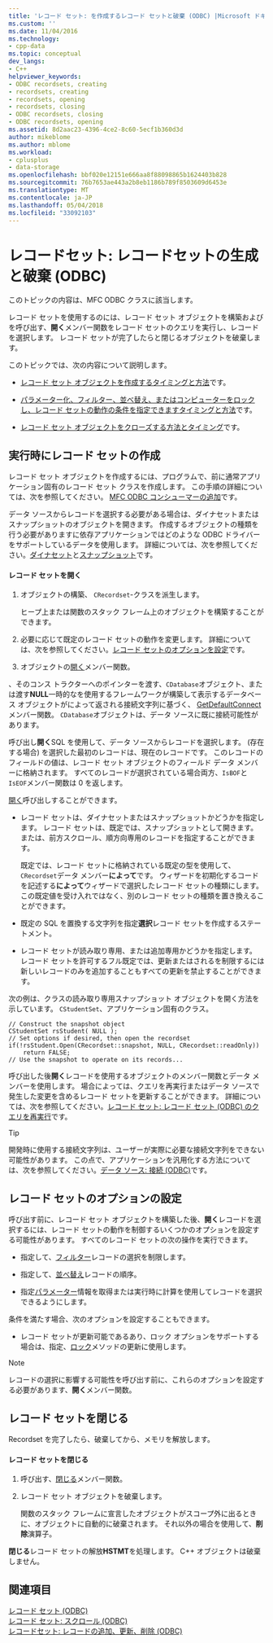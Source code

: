 ```yaml
---
title: 'レコード セット: を作成するレコード セットと破棄 (ODBC) |Microsoft ドキュメント'
ms.custom: ''
ms.date: 11/04/2016
ms.technology:
- cpp-data
ms.topic: conceptual
dev_langs:
- C++
helpviewer_keywords:
- ODBC recordsets, creating
- recordsets, creating
- recordsets, opening
- recordsets, closing
- ODBC recordsets, closing
- ODBC recordsets, opening
ms.assetid: 8d2aac23-4396-4ce2-8c60-5ecf1b360d3d
author: mikeblome
ms.author: mblome
ms.workload:
- cplusplus
- data-storage
ms.openlocfilehash: bbf020e12151e666aa8f88098865b1624403b828
ms.sourcegitcommit: 76b7653ae443a2b8eb1186b789f8503609d6453e
ms.translationtype: MT
ms.contentlocale: ja-JP
ms.lasthandoff: 05/04/2018
ms.locfileid: "33092103"
---
```

# <a name="recordset-creating-and-closing-recordsets-odbc"></a>レコードセット: レコードセットの生成と破棄 (ODBC)
このトピックの内容は、MFC ODBC クラスに該当します。  
  
 レコード セットを使用するのには、レコード セット オブジェクトを構築およびを呼び出す、**開く**メンバー関数をレコード セットのクエリを実行し、レコードを選択します。 レコード セットが完了したらと閉じるオブジェクトを破棄します。  
  
 このトピックでは、次の内容について説明します。  
  
-   [レコード セット オブジェクトを作成するタイミングと方法](#_core_creating_recordsets_at_run_time)です。  
  
-   [パラメーター化、フィルター、並べ替え、またはコンピューターをロックし、レコード セットの動作の条件を指定できますタイミングと方法](#_core_setting_recordset_options)です。  
  
-   [レコード セット オブジェクトをクローズする方法とタイミング](#_core_closing_a_recordset)です。  
  
##  <a name="_core_creating_recordsets_at_run_time"></a> 実行時にレコード セットの作成  
 レコード セット オブジェクトを作成するには、プログラムで、前に通常アプリケーション固有のレコード セット クラスを作成します。 この手順の詳細については、次を参照してください。 [MFC ODBC コンシューマーの追加](../../mfc/reference/adding-an-mfc-odbc-consumer.md)です。  
  
 データ ソースからレコードを選択する必要がある場合は、ダイナセットまたはスナップショットのオブジェクトを開きます。 作成するオブジェクトの種類を行う必要がありますに依存アプリケーションではどのような ODBC ドライバーをサポートしているデータを使用します。 詳細については、次を参照してください。[ダイナセット](../../data/odbc/dynaset.md)と[スナップショット](../../data/odbc/snapshot.md)です。  
  
#### <a name="to-open-a-recordset"></a>レコード セットを開く  
  
1.  オブジェクトの構築、 `CRecordset`-クラスを派生します。  
  
     ヒープ上または関数のスタック フレーム上のオブジェクトを構築することができます。  
  
2.  必要に応じて既定のレコード セットの動作を変更します。 詳細については、次を参照してください。[レコード セットのオプションを設定](#_core_setting_recordset_options)です。  
  
3.  オブジェクトの[開く](../../mfc/reference/crecordset-class.md#open)メンバー関数。  
  
 、そのコンス トラクターへのポインターを渡す、`CDatabase`オブジェクト、または渡す**NULL**一時的なを使用するフレームワークが構築して表示するデータベース オブジェクトがによって返される接続文字列に基づく、 [GetDefaultConnect](../../mfc/reference/crecordset-class.md#getdefaultconnect)メンバー関数。 `CDatabase`オブジェクトは、データ ソースに既に接続可能性があります。  
  
 呼び出し**開く**SQL を使用して、データ ソースからレコードを選択します。 (存在する場合) を選択した最初のレコードは、現在のレコードです。 このレコードのフィールドの値は、レコード セット オブジェクトのフィールド データ メンバーに格納されます。 すべてのレコードが選択されている場合両方、`IsBOF`と`IsEOF`メンバー関数は 0 を返します。  
  
 [開く](../../mfc/reference/crecordset-class.md#open)呼び出しすることができます。  
  
-   レコード セットは、ダイナセットまたはスナップショットかどうかを指定します。 レコード セットは、既定では、スナップショットとして開きます。 または、前方スクロール、順方向専用のレコードを指定することができます。  
  
     既定では、レコード セットに格納されている既定の型を使用して、`CRecordset`データ メンバー**によって**です。 ウィザードを初期化するコードを記述する**によって**ウィザードで選択したレコード セットの種類にします。 この既定値を受け入れではなく、別のレコード セットの種類を置き換えることができます。  
  
-   既定の SQL を置換する文字列を指定**選択**レコード セットを作成するステートメント。  
  
-   レコード セットが読み取り専用、または追加専用かどうかを指定します。 レコード セットを許可するフル既定では、更新またはされるを制限するには新しいレコードのみを追加することもすべての更新を禁止することができます。  
  
 次の例は、クラスの読み取り専用スナップショット オブジェクトを開く方法を示しています。 `CStudentSet`、アプリケーション固有のクラス。  
  
```  
// Construct the snapshot object  
CStudentSet rsStudent( NULL );  
// Set options if desired, then open the recordset  
if(!rsStudent.Open(CRecordset::snapshot, NULL, CRecordset::readOnly))  
    return FALSE;  
// Use the snapshot to operate on its records...  
```  
  
 呼び出した後**開く**レコードを使用するオブジェクトのメンバー関数とデータ メンバーを使用します。 場合によっては、クエリを再実行またはデータ ソースで発生した変更を含めるレコード セットを更新することができます。 詳細については、次を参照してください。[レコード セット: レコード セット (ODBC) のクエリを再実行](../../data/odbc/recordset-requerying-a-recordset-odbc.md)です。  
  
> [!TIP]
>  開発時に使用する接続文字列は、ユーザーが実際に必要な接続文字列をできない可能性があります。 この点で、アプリケーションを汎用化する方法については、次を参照してください。[データ ソース: 接続 (ODBC)](../../data/odbc/data-source-managing-connections-odbc.md)です。  
  
##  <a name="_core_setting_recordset_options"></a> レコード セットのオプションの設定  
 呼び出す前に、レコード セット オブジェクトを構築した後、**開く**レコードを選択するには、レコード セットの動作を制御するいくつかのオプションを設定する可能性があります。 すべてのレコード セットの次の操作を実行できます。  
  
-   指定して、[フィルター](../../data/odbc/recordset-filtering-records-odbc.md)レコードの選択を制限します。  
  
-   指定して、[並べ替え](../../data/odbc/recordset-sorting-records-odbc.md)レコードの順序。  
  
-   指定[パラメーター](../../data/odbc/recordset-parameterizing-a-recordset-odbc.md)情報を取得または実行時に計算を使用してレコードを選択できるようにします。  
  
 条件を満たす場合、次のオプションを設定することもできます。  
  
-   レコード セットが更新可能であるあり、ロック オプションをサポートする場合は、指定、[ロック](../../data/odbc/recordset-locking-records-odbc.md)メソッドの更新に使用します。  
  
> [!NOTE]
>  レコードの選択に影響する可能性を呼び出す前に、これらのオプションを設定する必要があります、**開く**メンバー関数。  
  
##  <a name="_core_closing_a_recordset"></a> レコード セットを閉じる  
 Recordset を完了したら、破棄してから、メモリを解放します。  
  
#### <a name="to-close-a-recordset"></a>レコード セットを閉じる  
  
1.  呼び出す、[閉じる](../../mfc/reference/crecordset-class.md#close)メンバー関数。  
  
2.  レコード セット オブジェクトを破棄します。  
  
     関数のスタック フレームに宣言したオブジェクトがスコープ外に出るときに、オブジェクトに自動的に破棄されます。 それ以外の場合を使用して、**削除**演算子。  
  
 **閉じる**レコード セットの解放**HSTMT**を処理します。 C++ オブジェクトは破棄しません。  
  
## <a name="see-also"></a>関連項目  
 [レコード セット (ODBC)](../../data/odbc/recordset-odbc.md)   
 [レコード セット: スクロール (ODBC)](../../data/odbc/recordset-scrolling-odbc.md)   
 [レコードセット: レコードの追加、更新、削除 (ODBC)](../../data/odbc/recordset-adding-updating-and-deleting-records-odbc.md)
